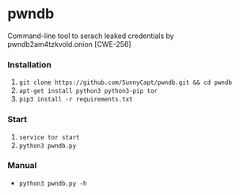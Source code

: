 # pwndb
Command-line tool to serach leaked credentials by pwndb2am4tzkvold.onion [CWE-256]

### Installation

  1. `git clone https://github.com/SunnyCapt/pwndb.git && cd pwndb`
  2. `apt-get install python3 python3-pip tor`
  3. `pip3 install -r requirements.txt`
  
### Start

  1. `service tor start`
  2. `python3 pwndb.py`
  
### Manual

  - `python3 pwndb.py -h`  
